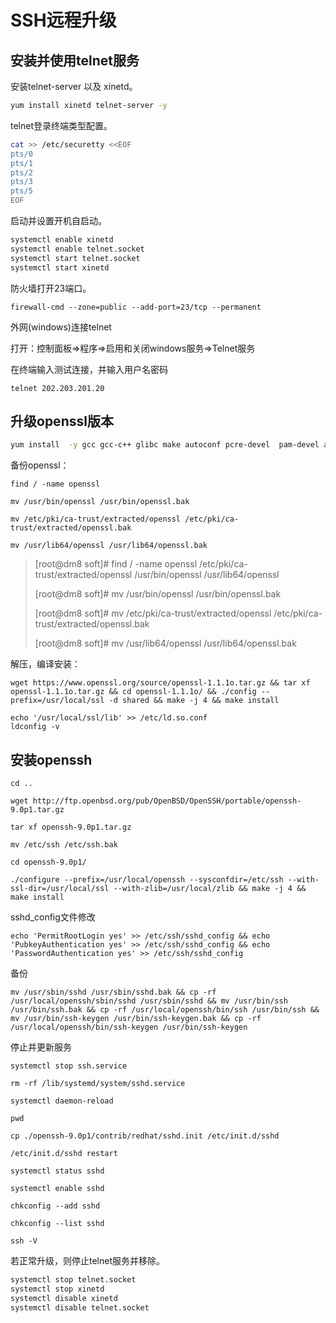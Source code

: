 # SSH远程升级

## 安装并使用telnet服务

安装telnet-server 以及 xinetd。

```bash
yum install xinetd telnet-server -y
```

telnet登录终端类型配置。

```bash
cat >> /etc/securetty <<EOF
pts/0
pts/1
pts/2
pts/3
pts/5
EOF
```

启动并设置开机自启动。

```bash
systemctl enable xinetd 
systemctl enable telnet.socket
systemctl start telnet.socket
systemctl start xinetd
```

防火墙打开23端口。

```
firewall-cmd --zone=public --add-port=23/tcp --permanent
```

外网(windows)连接telnet

打开：控制面板=>程序=>启用和关闭windows服务=>Telnet服务

在终端输入测试连接，并输入用户名密码

```
telnet 202.203.201.20 
```

## 升级openssl版本

```bash
yum install  -y gcc gcc-c++ glibc make autoconf pcre-devel  pam-devel automake makedepend perl-Test-Simple perl zlib zlib-devel
```

备份openssl：

```
find / -name openssl

mv /usr/bin/openssl /usr/bin/openssl.bak

mv /etc/pki/ca-trust/extracted/openssl /etc/pki/ca-trust/extracted/openssl.bak

mv /usr/lib64/openssl /usr/lib64/openssl.bak
```



> [root@dm8 soft]# find / -name openssl
> /etc/pki/ca-trust/extracted/openssl
> /usr/bin/openssl
> /usr/lib64/openssl
>
> [root@dm8 soft]# mv /usr/bin/openssl /usr/bin/openssl.bak
>
> [root@dm8 soft]# mv /etc/pki/ca-trust/extracted/openssl /etc/pki/ca-trust/extracted/openssl.bak
>
> [root@dm8 soft]# mv /usr/lib64/openssl /usr/lib64/openssl.bak

解压，编译安装：

```
wget https://www.openssl.org/source/openssl-1.1.1o.tar.gz && tar xf openssl-1.1.1o.tar.gz && cd openssl-1.1.1o/ && ./config --prefix=/usr/local/ssl -d shared && make -j 4 && make install

echo '/usr/local/ssl/lib' >> /etc/ld.so.conf
ldconfig -v

```

## 安装openssh

```
cd ..

wget http://ftp.openbsd.org/pub/OpenBSD/OpenSSH/portable/openssh-9.0p1.tar.gz

tar xf openssh-9.0p1.tar.gz

mv /etc/ssh /etc/ssh.bak

cd openssh-9.0p1/

./configure --prefix=/usr/local/openssh --sysconfdir=/etc/ssh --with-ssl-dir=/usr/local/ssl --with-zlib=/usr/local/zlib && make -j 4 && make install

```

sshd_config文件修改

```
echo 'PermitRootLogin yes' >> /etc/ssh/sshd_config && echo 'PubkeyAuthentication yes' >> /etc/ssh/sshd_config && echo 'PasswordAuthentication yes' >> /etc/ssh/sshd_config
```

备份

```
mv /usr/sbin/sshd /usr/sbin/sshd.bak && cp -rf /usr/local/openssh/sbin/sshd /usr/sbin/sshd && mv /usr/bin/ssh /usr/bin/ssh.bak && cp -rf /usr/local/openssh/bin/ssh /usr/bin/ssh && mv /usr/bin/ssh-keygen /usr/bin/ssh-keygen.bak && cp -rf /usr/local/openssh/bin/ssh-keygen /usr/bin/ssh-keygen
```

停止并更新服务

```
systemctl stop ssh.service

rm -rf /lib/systemd/system/sshd.service

systemctl daemon-reload

pwd

cp ./openssh-9.0p1/contrib/redhat/sshd.init /etc/init.d/sshd

/etc/init.d/sshd restart

systemctl status sshd

systemctl enable sshd

chkconfig --add sshd

chkconfig --list sshd

ssh -V
```

若正常升级，则停止telnet服务并移除。

```bash
systemctl stop telnet.socket
systemctl stop xinetd
systemctl disable xinetd 
systemctl disable telnet.socket
```